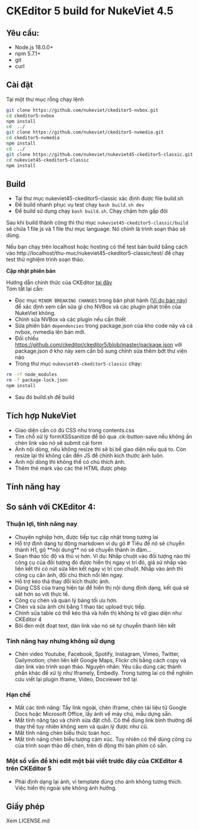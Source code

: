 # CKEditor 5 build for NukeViet 4.5

## Yêu cầu:

- Node.js 18.0.0+
- npm 5.7.1+
- git
- curl

## Cài đặt

Tại một thư mục rỗng chạy lệnh

```bash
git clone https://github.com/nukeviet/ckeditor5-nvbox.git
cd ckeditor5-nvbox
npm install
cd  ../
git clone https://github.com/nukeviet/ckeditor5-nvmedia.git
cd ckeditor5-nvmedia
npm install
cd  ../
git clone https://github.com/nukeviet/nukeviet45-ckeditor5-classic.git
cd nukeviet45-ckeditor5-classic
npm install
```

## Build

- Tại thư mục nukeviet45-ckeditor5-classic xác định được file build.sh
- Để build nhanh phục vụ test chạy `bash build.sh dev`
- Để build sử dụng chạy `bash build.sh`. Chạy chậm hơn gấp đôi

Sau khi build thành công thì thư mục `nukeviet45-ckeditor5-classic/build` sẽ chứa 1 file js và 1 file thư mục language. Nó chính là trình soạn thảo sẽ dùng.

Nếu bạn chạy trên localhost hoặc hosting có thể test bản build bằng cách vào http://localhost/thu-muc/nukeviet45-ckeditor5-classic/test/ để chạy test thử nghiệm trình soạn thảo.

**Cập nhật phiên bản**

Hướng dẫn chính thức của CKEditor [tại đây](https://ckeditor.com/docs/ckeditor5/latest/updating/guides/updating-ckeditor-5.html)   
Tóm tắt lại cần:

- Đọc mục `MINOR BREAKING CHANGES` trong bản phát hành ([Ví dụ bản này](https://github.com/ckeditor/ckeditor5/releases/tag/v41.1.0)) để xác định xem cần sửa gì cho NVBox và các plugin phát triển của NukeViet không.
- Chỉnh sửa NVBox và các plugin nếu cần thiết
- Sửa phiên bản `dependencies` trong package.json của kho code này và cả nvbox, nvmedia lên bản mới.
- Đối chiếu https://github.com/ckeditor/ckeditor5/blob/master/package.json với package.json ở kho này xem cần bổ sung chỉnh sửa thêm bớt thư viện nào
- Trong thư mục `nukeviet45-ckeditor5-classic` chạy: 

```bash
rm -rf node_modules
rm -f package-lock.json
npm install
```

- Sau đó build.sh để build

## Tích hợp NukeViet

- Giao diện cần có đủ CSS như trong contents.css
- Tìm chỗ xử lý formXSSsanitize để bỏ qua .ck-button-save nếu không ấn chèn link vào nó sẽ submit cái form
- Ảnh nội dòng, nếu không resize thì sẽ bị bể giao diện nếu quá to. Còn resize lại thì không cần đến JS để chỉnh kích thước ảnh luôn.
- Ảnh nội dòng thì không thể có chú thích ảnh.
- Thêm thẻ mark vào các thẻ HTML được phép

## Tính năng hay

## So sánh với CKEditor 4:

### Thuận lợi, tính năng nay

- Chuyên nghiệp hơn, được tiếp tục cập nhật trong tương lai
- Hỗ trợ định dạng tự động markdown ví dụ gõ # Tiêu đề nó sẽ chuyển thành H1, gõ \*\*nội dung\*\* nó sẽ chuyển thành in đậm...
- Soạn thảo tốc độ và thú vị hơn. Ví dụ: Nhấp chuột vào đối tượng nào thì công cụ của đối tượng đó được hiển thị ngay vị trí đó, giả sử nhấp vào liên kết thì có nút sửa liên kết ngay vị trí con chuột. Nhấp vào ảnh thì công cụ căn ảnh, đổi chú thích nổi lên ngay.
- Hỗ trợ kéo thả thay đổi kích thước ảnh.
- Dùng CSS của trang hiện tại để hiển thị nội dung định dạng, kết quả sẽ sát hơn so với thực tế.
- Công cụ chèn và quản lý bảng tối ưu hơn.
- Chèn và sửa ảnh chỉ bằng 1 thao tác upload trực tiếp.
- Chỉnh sửa table có thể kéo thả và hiển thị không bị vỡ giao diện như CKEditor 4
- Bôi đen một đoạt text, dán link vào nó sẽ tự chuyển thành liên kết

### Tính năng hay nhưng không sử dụng

- Chèn video Youtube, Facebook, Spotify, Instagram, Vimeo, Twitter, Dailymotion; chèn liên kết Google Maps, Flickr chỉ bằng cách copy và dán link vào trình soạn thảo. Nguyên nhân: Yêu cầu dùng các thành phần khác để xử lý như Iframely, Embedly. Trong tương lai có thể nghiên cứu viết lại plugin Iframe, Video, Docviewer trở lại

### Hạn chế

- Mất các tính năng: Tẩy link ngoài, chèn iframe, chèn tài liệu từ Google Docs hoặc Microsoft Office, lấy ảnh về máy chủ, mẫu dựng sẵn.
- Mất tính năng tạo và chỉnh sửa đặt chỗ. Có thể dùng link bình thường để thay thế tuy nhiên không xem và quản lý được như cũ.
- Mất tính năng chèn biểu thức toán học.
- Mất tính năng chèn biểu tượng cảm xúc. Tuy nhiên có thể dùng công cụ của trình soạn thảo để chèn, trên di động thì bàn phím có sẵn.

### Một số vấn đề khi edit một bài viết trước đây của CKEditor 4 trên CKEditor 5

- Phải định dạng lại ảnh, vì template dùng cho ảnh không tương thích. Việc hiển thị ngoài site không ảnh hưởng.

## Giấy phép

Xem LICENSE.md
